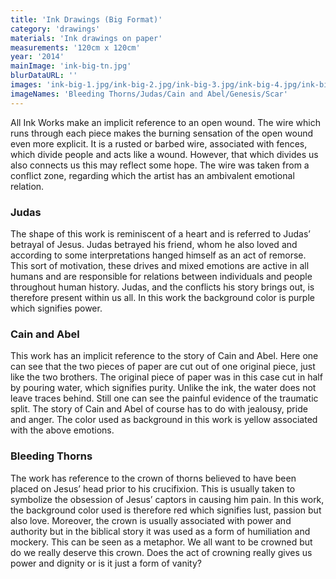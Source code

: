 ```yaml
---
title: 'Ink Drawings (Big Format)'
category: 'drawings'
materials: 'Ink drawings on paper'
measurements: '120cm x 120cm'
year: '2014'
mainImage: 'ink-big-tn.jpg'
blurDataURL: ''
images: 'ink-big-1.jpg/ink-big-2.jpg/ink-big-3.jpg/ink-big-4.jpg/ink-big-5.jpg'
imageNames: 'Bleeding Thorns/Judas/Cain and Abel/Genesis/Scar'
---
```


All Ink Works make an implicit reference to an open wound. The wire which runs through each piece makes the burning sensation of the open wound even more explicit. It is a rusted or barbed wire, associated with fences, which divide people and acts like a wound. However, that which divides us also connects us this may reflect some hope. The wire was taken from a conflict zone, regarding which the artist has an ambivalent emotional relation.
### Judas
The shape of this work is reminiscent of a heart and is referred to Judas’ betrayal of Jesus. Judas betrayed his friend, whom he also loved and according to some interpretations hanged himself as an act of remorse. This sort of motivation, these drives and mixed emotions are active in all humans and are responsible for relations between individuals and people throughout human history. Judas, and the conflicts his story brings out, is therefore present within us all. In this work the background color is purple which signifies power.
### Cain and Abel
This work has an implicit reference to the story of Cain and Abel. Here one can see that the two pieces of paper are cut out of one original piece, just like the two brothers. The original piece of paper was in this case cut in half by pouring water, which signifies purity. Unlike the ink, the water does not leave traces behind. Still one can see the painful evidence of the traumatic split. The story of Cain and Abel of course has to do with jealousy, pride and anger. The color used as background in this work is yellow associated with the above emotions.
### Bleeding Thorns
The work has reference to the crown of thorns believed to have been placed on Jesus’ head prior to his crucifixion. This is usually taken to symbolize the obsession of Jesus’ captors in causing him pain. In this work, the background color used is therefore red which signifies lust, passion but also love. Moreover, the crown is usually associated with power and authority but in the biblical story it was used as a form of humiliation and mockery. This can be seen as a metaphor. We all want to be crowned but do we really deserve this crown. Does the act of crowning really gives us power and dignity or is it just a form of vanity? 
